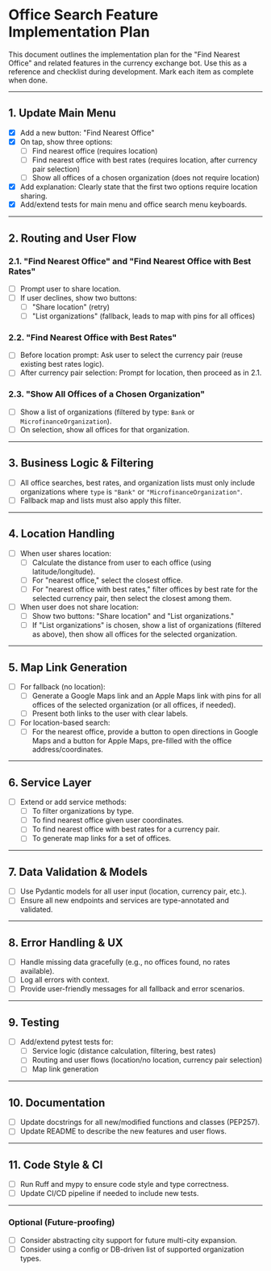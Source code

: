 # Office Search Feature Implementation Plan

This document outlines the implementation plan for the "Find Nearest Office" and related features in the currency exchange bot. Use this as a reference and checklist during development. Mark each item as complete when done.

---

## 1. Update Main Menu

- [x] Add a new button: "Find Nearest Office"
- [x] On tap, show three options:
  - [ ] Find nearest office (requires location)
  - [ ] Find nearest office with best rates (requires location, after currency pair selection)
  - [ ] Show all offices of a chosen organization (does not require location)
- [x] Add explanation: Clearly state that the first two options require location sharing.
- [x] Add/extend tests for main menu and office search menu keyboards.

---

## 2. Routing and User Flow

### 2.1. "Find Nearest Office" and "Find Nearest Office with Best Rates"

- [ ] Prompt user to share location.
- [ ] If user declines, show two buttons:
  - [ ] "Share location" (retry)
  - [ ] "List organizations" (fallback, leads to map with pins for all offices)

### 2.2. "Find Nearest Office with Best Rates"

- [ ] Before location prompt: Ask user to select the currency pair (reuse existing best rates logic).
- [ ] After currency pair selection: Prompt for location, then proceed as in 2.1.

### 2.3. "Show All Offices of a Chosen Organization"

- [ ] Show a list of organizations (filtered by type: `Bank` or `MicrofinanceOrganization`).
- [ ] On selection, show all offices for that organization.

---

## 3. Business Logic & Filtering

- [ ] All office searches, best rates, and organization lists must only include organizations where `type` is `"Bank"` or `"MicrofinanceOrganization"`.
- [ ] Fallback map and lists must also apply this filter.

---

## 4. Location Handling

- [ ] When user shares location:
  - [ ] Calculate the distance from user to each office (using latitude/longitude).
  - [ ] For "nearest office," select the closest office.
  - [ ] For "nearest office with best rates," filter offices by best rate for the selected currency pair, then select the closest among them.

- [ ] When user does not share location:
  - [ ] Show two buttons: "Share location" and "List organizations."
  - [ ] If "List organizations" is chosen, show a list of organizations (filtered as above), then show all offices for the selected organization.

---

## 5. Map Link Generation

- [ ] For fallback (no location):
  - [ ] Generate a Google Maps link and an Apple Maps link with pins for all offices of the selected organization (or all offices, if needed).
  - [ ] Present both links to the user with clear labels.

- [ ] For location-based search:
  - [ ] For the nearest office, provide a button to open directions in Google Maps and a button for Apple Maps, pre-filled with the office address/coordinates.

---

## 6. Service Layer

- [ ] Extend or add service methods:
  - [ ] To filter organizations by type.
  - [ ] To find nearest office given user coordinates.
  - [ ] To find nearest office with best rates for a currency pair.
  - [ ] To generate map links for a set of offices.

---

## 7. Data Validation & Models

- [ ] Use Pydantic models for all user input (location, currency pair, etc.).
- [ ] Ensure all new endpoints and services are type-annotated and validated.

---

## 8. Error Handling & UX

- [ ] Handle missing data gracefully (e.g., no offices found, no rates available).
- [ ] Log all errors with context.
- [ ] Provide user-friendly messages for all fallback and error scenarios.

---

## 9. Testing

- [ ] Add/extend pytest tests for:
  - [ ] Service logic (distance calculation, filtering, best rates)
  - [ ] Routing and user flows (location/no location, currency pair selection)
  - [ ] Map link generation

---

## 10. Documentation

- [ ] Update docstrings for all new/modified functions and classes (PEP257).
- [ ] Update README to describe the new features and user flows.

---

## 11. Code Style & CI

- [ ] Run Ruff and mypy to ensure code style and type correctness.
- [ ] Update CI/CD pipeline if needed to include new tests.

---

### Optional (Future-proofing)

- [ ] Consider abstracting city support for future multi-city expansion.
- [ ] Consider using a config or DB-driven list of supported organization types. 